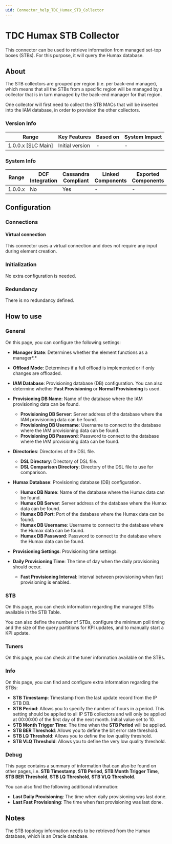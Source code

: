 ```yaml
---
uid: Connector_help_TDC_Humax_STB_Collector
---
```


# TDC Humax STB Collector

This connector can be used to retrieve information from managed set-top boxes (STBs). For this purpose, it will query the Humax database.

## About

The STB collectors are grouped per region (i.e. per back-end manager), which means that all the STBs from a specific region will be managed by a collector that is in turn managed by the back-end manager for that region.

One collector will first need to collect the STB MACs that will be inserted into the IAM database, in order to provision the other collectors.

### Version Info

| Range                | Key Features     | Based on     | System Impact     |
|----------------------|------------------|--------------|-------------------|
| 1.0.0.x [SLC Main]   | Initial version  | -            | -                 |

### System Info

| Range     | DCF Integration     | Cassandra Compliant     | Linked Components     | Exported Components     |
|-----------|---------------------|-------------------------|-----------------------|-------------------------|
| 1.0.0.x   | No                  | Yes                     | -                     | -                       |

## Configuration

### Connections

#### Virtual connection

This connector uses a virtual connection and does not require any input during element creation.

### Initialization

No extra configuration is needed.

### Redundancy

There is no redundancy defined.

## How to use

### General

On this page, you can configure the following settings:

- **Manager State**: Determines whether the element functions as a manager*.*

- **Offload Mode**: Determines if a full offload is implemented or if only changes are offloaded.

- **IAM Database**: Provisioning database (DB) configuration. You can also determine whether **Fast Provisioning** or **Normal Provisioning** is used.

- **Provisioning DB Name**: Name of the database where the IAM provisioning data can be found.
  - **Provisioning DB Server**: Server address of the database where the IAM provisioning data can be found.
  - **Provisioning DB Username**: Username to connect to the database where the IAM provisioning data can be found.
  - **Provisioning DB Password**: Password to connect to the database where the IAM provisioning data can be found.

- **Directories**: Directories of the DSL file.
  - **DSL Directory**: Directory of DSL file.
  - **DSL Comparison Directory**: Directory of the DSL file to use for comparison.

- **Humax Database**: Provisioning database (DB) configuration.
  - **Humax DB Name**: Name of the database where the Humax data can be found.
  - **Humax DB Server**: Server address of the database where the Humax data can be found.
  - **Humax DB Port**: Port of the database where the Humax data can be found.
  - **Humax DB Username**: Username to connect to the database where the Humax data can be found.
  - **Humax DB Password**: Password to connect to the database where the Humax data can be found.

- **Provisioning Settings**: Provisioning time settings.

- **Daily Provisioning Time**: The time of day when the daily provisioning should occur.
  - **Fast Provisioning Interval**: Interval between provisioning when fast provisioning is enabled.

### STB

On this page, you can check information regarding the managed STBs available in the STB Table.

You can also define the number of STBs, configure the minimum poll timing and the size of the query partitions for KPI updates, and to manually start a KPI update.

### Tuners

On this page, you can check all the tuner information available on the STBs.

### Info

On this page, you can find and configure extra information regarding the STBs:

- **STB Timestamp**: Timestamp from the last update record from the IP STB DB.
- **STB Period**: Allows you to specify the number of hours in a period. This setting should be applied to all IP STB collectors and will only be applied at 00:00:00 of the first day of the next month. Initial value set to 10.
- **STB Month Trigger Time**: The time when the **STB Period** will be applied.
- **STB BER Threshold**: Allows you to define the bit error rate threshold.
- **STB LQ Threshold**: Allows you to define the low quality threshold.
- **STB VLQ Threshold**: Allows you to define the very low quality threshold.

### Debug

This page contains a summary of information that can also be found on other pages, i.e. **STB Timestamp**, **STB Period**, **STB Month Trigger Time**, **STB BER Threshold**, **STB LQ Threshold**, **STB VLQ Threshold**.

You can also find the following additional information:

- **Last Daily Provisioning**: The time when daily provisioning was last done.
- **Last Fast Provisioning**: The time when fast provisioning was last done.

## Notes

The STB topology information needs to be retrieved from the Humax database, which is an Oracle database.
